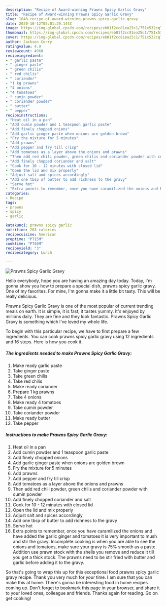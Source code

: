 ```yaml
---
description: "Recipe of Award-winning Prawns Spicy Garlic Gravy"
title: "Recipe of Award-winning Prawns Spicy Garlic Gravy"
slug: 1048-recipe-of-award-winning-prawns-spicy-garlic-gravy
date: 2020-10-12T05:01:29.144Z
image: https://img-global.cpcdn.com/recipes/eb01f2cc81ea25c1/751x532cq70/prawns-spicy-garlic-gravy-recipe-main-photo.jpg
thumbnail: https://img-global.cpcdn.com/recipes/eb01f2cc81ea25c1/751x532cq70/prawns-spicy-garlic-gravy-recipe-main-photo.jpg
cover: https://img-global.cpcdn.com/recipes/eb01f2cc81ea25c1/751x532cq70/prawns-spicy-garlic-gravy-recipe-main-photo.jpg
author: Jackson Curry
ratingvalue: 4.9
reviewcount: 4960
recipeingredient:
- " garlic paste"
- " ginger paste"
- " green chilis"
- " red chilis"
- " coriander"
- "1 kg prawns"
- "4 onions"
- "4 tomatoes"
- " cumin powder"
- " coriander powder"
- " butter"
- " pepper"
recipeinstructions:
- "Heat oil in a pan"
- "Add cumin powder and 1 teaspoon garlic paste"
- "Add finely chopped onions"
- "Add garlic ginger paste when onions are golden brown"
- "Fry the mixture for 5 minutes"
- "Add prawns"
- "Add pepper and fry till crisp"
- "Add tomatoes as a layer above the onions and prawns"
- "Then add red chili powder, green chilis and coriander powder with cumin powder"
- "Add finely chopped coriander and salt"
- "Cook for 10 - 12 minutes with closed lid"
- "Open the lid and mix properly"
- "Adjust salt and spices accordingly"
- "Add one tbsp of butter to add richness to the gravy"
- "Serve hot"
- "Extra points to remember, once you have caramilized the onions and have added the garlic ginger and tomatoes it is very important to mush and stir the gravy. Incomplete cooking is when you are able to see the onions and tomatoes, make sure your gravy is 75% smooth as a paste. Addition use prawn stock with the shells you remove and reduce it till you get a thick stock. The prawns need to be stir fried with butter and garlic before adding it to the gravy."
categories:
- Recipe
tags:
- prawns
- spicy
- garlic

katakunci: prawns spicy garlic 
nutrition: 263 calories
recipecuisine: American
preptime: "PT15M"
cooktime: "PT40M"
recipeyield: "3"
recipecategory: Lunch

---
```



![Prawns Spicy Garlic Gravy](https://img-global.cpcdn.com/recipes/eb01f2cc81ea25c1/751x532cq70/prawns-spicy-garlic-gravy-recipe-main-photo.jpg)

Hello everybody, hope you are having an amazing day today. Today, I'm gonna show you how to prepare a special dish, prawns spicy garlic gravy. One of my favorites. For mine, I'm gonna make it a little bit tasty. This will be really delicious.



Prawns Spicy Garlic Gravy is one of the most popular of current trending meals on earth. It is simple, it is fast, it tastes yummy. It's enjoyed by millions daily. They are fine and they look fantastic. Prawns Spicy Garlic Gravy is something which I've loved my whole life.


To begin with this particular recipe, we have to first prepare a few ingredients. You can cook prawns spicy garlic gravy using 12 ingredients and 16 steps. Here is how you cook it.

<!--inarticleads1-->

##### The ingredients needed to make Prawns Spicy Garlic Gravy:

1. Make ready  garlic paste
1. Take  ginger paste
1. Take  green chilis
1. Take  red chilis
1. Make ready  coriander
1. Prepare 1 kg prawns
1. Take 4 onions
1. Make ready 4 tomatoes
1. Take  cumin powder
1. Take  coriander powder
1. Make ready  butter
1. Take  pepper




<!--inarticleads2-->

##### Instructions to make Prawns Spicy Garlic Gravy:

1. Heat oil in a pan
1. Add cumin powder and 1 teaspoon garlic paste
1. Add finely chopped onions
1. Add garlic ginger paste when onions are golden brown
1. Fry the mixture for 5 minutes
1. Add prawns
1. Add pepper and fry till crisp
1. Add tomatoes as a layer above the onions and prawns
1. Then add red chili powder, green chilis and coriander powder with cumin powder
1. Add finely chopped coriander and salt
1. Cook for 10 - 12 minutes with closed lid
1. Open the lid and mix properly
1. Adjust salt and spices accordingly
1. Add one tbsp of butter to add richness to the gravy
1. Serve hot
1. Extra points to remember, once you have caramilized the onions and have added the garlic ginger and tomatoes it is very important to mush and stir the gravy. Incomplete cooking is when you are able to see the onions and tomatoes, make sure your gravy is 75% smooth as a paste. Addition use prawn stock with the shells you remove and reduce it till you get a thick stock. The prawns need to be stir fried with butter and garlic before adding it to the gravy.




So that's going to wrap this up for this exceptional food prawns spicy garlic gravy recipe. Thank you very much for your time. I am sure that you can make this at home. There's gonna be interesting food in home recipes coming up. Don't forget to bookmark this page in your browser, and share it to your loved ones, colleague and friends. Thanks again for reading. Go on get cooking!
